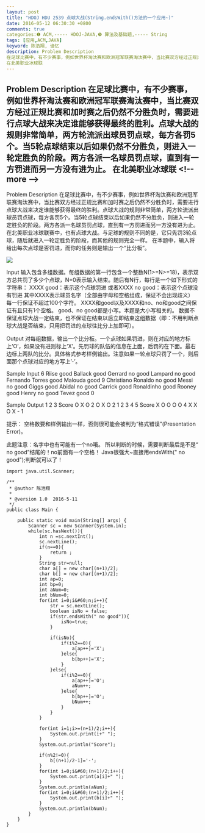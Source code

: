 ```yaml
---
layout: post
title: "HDOJ HDU 2539 点球大战(String.endsWith()方法的一个应用~)"
date: 2016-05-12 06:30:30 +0800
comments: true
categories:❶ ACM,----- HDOJ-JAVA,❺ 算法及基础题,----- String
tags: [应用,ACM,JAVA]
keyword: 陈浩翔, 谙忆
description: Problem Description 
在足球比赛中，有不少赛事，例如世界杯淘汰赛和欧洲冠军联赛淘汰赛中，当比赛双方经过正规比赛和加时赛之后仍然不分胜负时，需要进行点球大战来决定谁能够获得最终的胜利。点球大战的规则非常简单，两方轮流派出球员罚点球，每方各罚5个。当5轮点球结束以后如果仍然不分胜负，则进入一轮定胜负的阶段。两方各派一名球员罚点球，直到有一方罚进而另一方没有进为止。 
在北美职业冰球联 
---
```



Problem Description 
在足球比赛中，有不少赛事，例如世界杯淘汰赛和欧洲冠军联赛淘汰赛中，当比赛双方经过正规比赛和加时赛之后仍然不分胜负时，需要进行点球大战来决定谁能够获得最终的胜利。点球大战的规则非常简单，两方轮流派出球员罚点球，每方各罚5个。当5轮点球结束以后如果仍然不分胜负，则进入一轮定胜负的阶段。两方各派一名球员罚点球，直到有一方罚进而另一方没有进为止。 
在北美职业冰球联
&#60;!-- more --&#62;
----------

Problem Description
在足球比赛中，有不少赛事，例如世界杯淘汰赛和欧洲冠军联赛淘汰赛中，当比赛双方经过正规比赛和加时赛之后仍然不分胜负时，需要进行点球大战来决定谁能够获得最终的胜利。点球大战的规则非常简单，两方轮流派出球员罚点球，每方各罚5个。当5轮点球结束以后如果仍然不分胜负，则进入一轮定胜负的阶段。两方各派一名球员罚点球，直到有一方罚进而另一方没有进为止。
在北美职业冰球联赛中，也有点球大战。与足球的规则不同的是，它只先罚3轮点球，随后就进入一轮定胜负的阶段，而其他的规则完全一样。
在本题中，输入将给出每次点球是否罚进，而你的任务则是输出一个“比分板”。

![](http://img.blog.csdn.net/20160512182823730)


 

Input
输入包含多组数据。每组数据的第一行包含一个整数N(1>=N>=18)，表示双方总共罚了多少个点球，N=0表示输入结束。随后有N行，每行是一个如下形式的字符串：
XXXX good：表示这个点球罚进
或者XXXX no good：表示这个点球没有罚进
其中XXXX表示球员名字（全部由字母和空格组成，保证不会出现歧义）
每一行保证不超过100个字符。
XXXX和good以及XXXX和no、no和good之间保证有且只有1个空格。
good、no good都是小写。本题是大小写相关的。
数据不保证点球大战一定结束，也不保证在结束以后立即结束这组数据（即：不用判断点球大战是否结束，只用把罚进的点球往比分上加即可）。

 

Output
对每组数据，输出一个比分板。一个点球如果罚进，则在对应的地方标上’O’，如果没有进则标上’X’。先罚球的队伍的信息在上面，后罚的在下面。最右边标上两队的比分。具体格式参考样例输出。注意如果一轮点球只罚了一个，则后面那个点球对应的地方写上’-’。
 

Sample Input
6
Riise good
Ballack good
Gerrard no good
Lampard no good
Fernando Torres good
Malouda good
9
Christiano Ronaldo no good
Messi no good
Giggs good
Abidal no good
Carrick good
Ronaldinho good
Rooney good
Henry no good
Tevez good
0
 

Sample Output
1 2 3 Score
O X O 2
O X O 2
1 2 3 4 5 Score
X O O O O 4
X X O X - 1

提示：
空格数要和样例输出一样，否则很可能会被判为“格式错误”(Presentation Error)。



此题注意：名字中也有可能有一个no哦。
所以判断的时候，需要判断最后是不是“ no good”结尾的！no前面有一个空格！
Java很强大~直接用endsWith(" no good");判断就可以了！


```
import java.util.Scanner;

/**
 * @author 陈浩翔
 *
 * @version 1.0  2016-5-11
 */
public class Main {

	public static void main(String[] args) {
		Scanner sc = new Scanner(System.in);
		while(sc.hasNext()){
			int n =sc.nextInt();
			sc.nextLine();
			if(n==0){
				return ;
			}
			String str=null;
			char a[] = new char[(n+1)/2];
			char b[] = new char[(n+1)/2];
			int ap=0;
			int bp=0;
			int aNum=0;
			int bNum=0;
			for(int i=0;i&#60;n;i++){
				str = sc.nextLine();
				boolean isNo = false;
				if(str.endsWith(" no good")){
					isNo=true;
				}
				
				if(isNo){
					if(i%2==0){
						a[ap++]='X';
					}else{
						b[bp++]='X';
					}
				}else{
					if(i%2==0){
						a[ap++]='O';
						aNum++;
					}else{
						b[bp++]='O';
						bNum++;
					}
				}
			}
			
			for(int i=1;i>=(n+1)/2;i++){
				System.out.print(i+" ");
			}
			System.out.println("Score");
			
			if(n%2!=0){
				b[(n+1)/2-1]='-';
			}
			for(int i=0;i&#60;(n+1)/2;i++){
				System.out.print(a[i]+" ");
			}
			System.out.println(aNum);
			for(int i=0;i&#60;(n+1)/2;i++){
				System.out.print(b[i]+" ");
			}
			System.out.println(bNum);
		}
	}
}

```